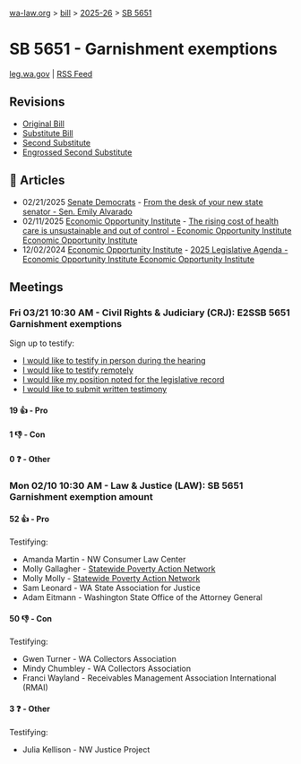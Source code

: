[wa-law.org](/) > [bill](/bill/) > [2025-26](/bill/2025-26/) > [SB 5651](/bill/2025-26/sb/5651/)

# SB 5651 - Garnishment exemptions
[leg.wa.gov](https://app.leg.wa.gov/billsummary?BillNumber=5651&Year=2025&Initiative=false) | [RSS Feed](./rss.xml)

## Revisions
* [Original Bill](1/)
* [Substitute Bill](S/)
* [Second Substitute](S2/)
* [Engrossed Second Substitute](S2.E/)

## 📰 Articles
* 02/21/2025 [Senate Democrats](/org/senate_democrats/) - [From the desk of your new state senator - Sen. Emily Alvarado](https://senatedemocrats.wa.gov/alvarado/2025/02/21/from-the-desk-of-your-new-state-senator-2/#:~:text=5651)
* 02/11/2025 [Economic Opportunity Institute](/org/economic_opportunity_institute/) - [The rising cost of health care is unsustainable and out of control - Economic Opportunity Institute Economic Opportunity Institute](https://www.opportunityinstitute.org/blog/post/health-care-costs-unsustainable-out-of-control/#:~:text=Senate%20Bill%205651)
* 12/02/2024 [Economic Opportunity Institute](/org/economic_opportunity_institute/) - [2025 Legislative Agenda - Economic Opportunity Institute Economic Opportunity Institute](https://www.opportunityinstitute.org/2025-legislative-agenda/#:~:text=Senate%20Bill%205651)

## Meetings
### Fri 03/21 10:30 AM - Civil Rights & Judiciary (CRJ): E2SSB 5651 Garnishment exemptions
Sign up to testify:
* [I would like to testify in person during the hearing](https://app.leg.wa.gov/csi/Testifier/Add?chamber=House&mId=33050&aId=166025&caId=26616&tId=1)
* [I would like to testify remotely](https://app.leg.wa.gov/csi/Testifier/Add?chamber=House&mId=33050&aId=166025&caId=26616&tId=2)
* [I would like my position noted for the legislative record](https://app.leg.wa.gov/csi/Testifier/Add?chamber=House&mId=33050&aId=166025&caId=26616&tId=3)
* [I would like to submit written testimony](https://app.leg.wa.gov/csi/Testifier/Add?chamber=House&mId=33050&aId=166025&caId=26616&tId=4)

#### 19 👍 - Pro

#### 1 👎 - Con

#### 0 ❓ - Other

### Mon 02/10 10:30 AM - Law & Justice (LAW): SB 5651 Garnishment exemption amount
#### 52 👍 - Pro
Testifying:
* Amanda Martin - NW Consumer Law Center
* Molly Gallagher - [Statewide Poverty Action Network](/org/statewide_poverty_action_network/)
* Molly Molly - [Statewide Poverty Action Network](/org/statewide_poverty_action_network/)
* Sam Leonard - WA State Association for Justice
* Adam Eitmann - Washington State Office of the Attorney General

#### 50 👎 - Con
Testifying:
* Gwen Turner - WA Collectors Association
* Mindy Chumbley - WA Collectors Association
* Franci Wayland - Receivables Management Association International (RMAI)

#### 3 ❓ - Other
Testifying:
* Julia Kellison - NW Justice Project

